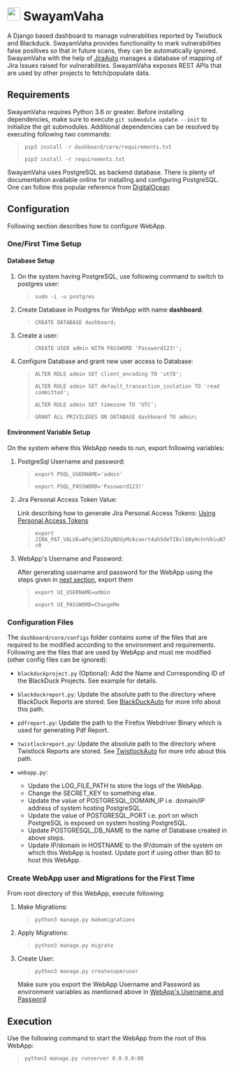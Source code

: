 # <img src="https://github.com/sudesh1611/SwayamVaha/assets/10352292/1a0b31f3-79c9-4dc3-a6f9-869123096b8e" width="30" height="30"> SwayamVaha


A Django based dashboard to manage vulnerablities reported by Twistlock and Blackduck. SwayamVaha provides functionality to mark vulnerabilities false positives so that in future scans, they can be automatically ignored. SwayamVaha with the help of [JiraAuto](https://github.com/sudesh1611/JiraAuto) manages a database of mapping of Jira Issues raised for vulnerabilities. SwayamVaha exposes REST APIs that are used by other projects to fetch/populate data.

## Requirements

SwayamVaha requires Python 3.6 or greater. Before installing dependencies, make sure to execute `git submodule update --init` to initialize the git submodules. Additional dependencies can be resolved by executing following two commands:

>`pip3 install -r dashboard/core/requirements.txt`
>
>`pip3 install -r requirements.txt`

SwayamVaha uses PostgreSQL as backend database. There is plenty of documentation available online for installing and configuring PostgreSQL. One can follow this popular reference from [DigitalOcean](https://www.digitalocean.com/community/tutorials/how-to-use-postgresql-with-your-django-application-on-ubuntu-22-04)


## Configuration

Following section describes how to configure WebApp.

### One/First Time Setup

#### Database Setup

1. On the system having PostgreSQL, use following command to switch to postgres user:

    >`sudo -i -u postgres`

1. Create Database in Postgres for WebApp with name **dashboard**:

    >`CREATE DATABASE dashboard;`

1. Create a user:

    >`CREATE USER admin WITH PASSWORD 'Password123!';`

1. Configure Database and grant new user access to Database:

    >`ALTER ROLE admin SET client_encoding TO 'utf8';`
    >
    >`ALTER ROLE admin SET default_transaction_isolation TO 'read committed';`
    >
    >`ALTER ROLE admin SET timezone TO 'UTC';`
    >
    >`GRANT ALL PRIVILEGES ON DATABASE dashboard TO admin;`

#### Environment Variable Setup

On the system where this WebApp needs to run, export following variables:

1. PostgreSql Username and password:

    >`export PSQL_USERNAME='admin'`
    >
    >`export PSQL_PASSWORD='Password123!'`

1. Jira Personal Access Token Value:

    Link describing how to generate Jira Personal Access Tokens: [Using Personal Access Tokens](https://confluence.atlassian.com/enterprise/using-personal-access-tokens-1026032365.html)

    >`export JIRA_PAT_VALUE=APojWtGZUyNDUyMzAzaert4ahSdeTIBxl68yHchnVbiuN7rR`

1. WebApp's Username and Password:

    After generating username and password for the WebApp using the steps given in [next section](#create-webapp-user-and-migrations-for-the-first-time), export them

    >`export UI_USERNAME=admin`
    >
    >`export UI_PASSWORD=ChangeMe`


### Configuration Files

The `dashboard/core/configs` folder contains some of the files that are required to be modified according to the environment and requirements. Following are the files that are used by WebApp and must me modified (other config files can be ignored):

- `blackduckproject.py` (Optional): Add the Name and Corresponding ID of the BlackDuck Projects. See example for details.

- `blackduckreport.py`: Update the absolute path to the directory where BlackDuck Reports are stored. See [BlackDuckAuto](https://github.com/sudesh1611/BlackDuckAuto) for more info about this path.

- `pdfreport.py`: Update the path to the Firefox Webdriver Binary which is used for generating Pdf Report.

- `twistlockreport.py`: Update the absolute path to the directory where Twistlock Reports are stored. See [TwistlockAuto](https://github.com/sudesh1611/TwistlockAuto) for more info about this path.

- `webapp.py`:
    - Update the LOG_FILE_PATH to store the logs of the WebApp.
    - Change the SECRET_KEY to something else.
    - Update the value of POSTGRESQL_DOMAIN_IP i.e. domain/IP address of system hosting PostgreSQL.
    - Update the value of POSTGRESQL_PORT i.e. port on which PostgreSQL is exposed on system hosting PostgreSQL.
    - Update POSTGRESQL_DB_NAME to the name of Database created in above steps.
    - Update IP/domain in HOSTNAME to the IP/domain of the system on which this WebApp is hosted. Update port if using other than 80 to host this WebApp.


### Create WebApp user and Migrations for the First Time

From root directory of this WebApp, execute following:

1. Make Migrations:

    >`python3 manage.py makemigrations`

1. Apply Migrations:

    >`python3 manage.py migrate`

1. Create User:

    >`python3 manage.py createsuperuser`

    Make sure you export the WebApp Username and Password as environment variables as mentioned above in [WebApp's Username and Password](#environment-variable-setup)

## Execution

Use the following command to start the WebApp from the root of this WebApp:

>`python3 manage.py runserver 0.0.0.0:80`
